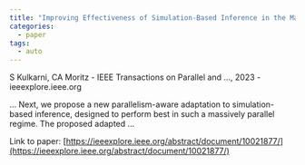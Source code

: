 ```yaml
---
title: "Improving Effectiveness of Simulation-Based Inference in the Massively Parallel Regime"
categories:
  - paper
tags:
  - auto
---
```

S Kulkarni, CA Moritz - IEEE Transactions on Parallel and …, 2023 - ieeexplore.ieee.org

… Next, we propose a new parallelism-aware adaptation to simulation-based inference, designed to perform best in such a massively parallel regime. The proposed adapted …

Link to paper: [https://ieeexplore.ieee.org/abstract/document/10021877/](https://ieeexplore.ieee.org/abstract/document/10021877/)
